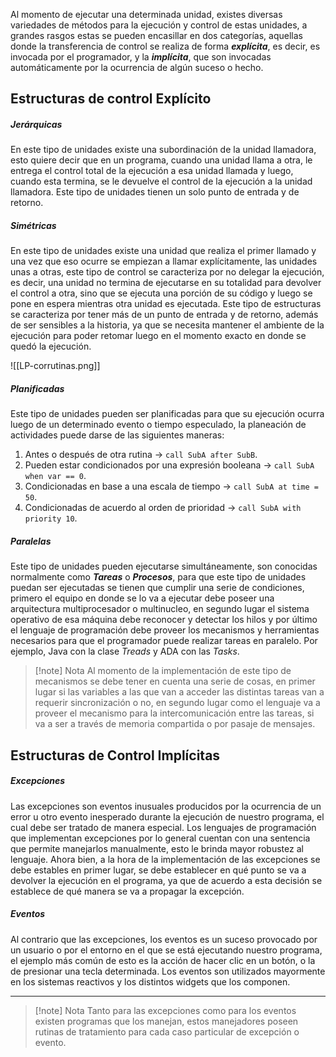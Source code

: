 Al momento de ejecutar una determinada unidad, existes diversas variedades de métodos para la ejecución y control de estas unidades, a grandes rasgos estas se pueden encasillar en dos categorías, aquellas donde la transferencia de control se realiza de forma ***explícita***, es decir, es invocada por el programador, y la ***implícita***, que son invocadas automáticamente por la ocurrencia de algún suceso o hecho.

## Estructuras de control Explícito

##### Jerárquicas

En este tipo de unidades existe una subordinación de la unidad llamadora, esto quiere decir que en un programa, cuando una unidad llama a otra, le entrega el control total de la ejecución a esa unidad llamada y luego, cuando esta termina, se le devuelve el control de la ejecución a la unidad llamadora. Este tipo de unidades tienen un solo punto de entrada y de retorno.

##### Simétricas

En este tipo de unidades existe una unidad que realiza el primer llamado y una vez que eso ocurre se empiezan a llamar explícitamente, las unidades unas a otras, este tipo de control se caracteriza por no delegar la ejecución, es decir, una unidad no termina de ejecutarse en su totalidad para devolver el control a otra, sino que se ejecuta una porción de su código y luego se pone en espera mientras otra unidad es ejecutada. Este tipo de estructuras se caracteriza por tener más de un punto de entrada y de retorno, además de ser sensibles a la historia, ya que se necesita mantener el ambiente de la ejecución para poder retomar luego en el momento exacto en donde se quedó la ejecución.

![[LP-corrutinas.png]]

##### Planificadas

Este tipo de unidades pueden ser planificadas para que su ejecución ocurra luego de un determinado evento o tiempo especulado, la planeación de actividades puede darse de las siguientes maneras:

1. Antes o después de otra rutina -> ```call SubA after SubB```.
2. Pueden estar condicionados por una expresión booleana -> ```call SubA when var == 0```.
3. Condicionadas en base a una escala de tiempo -> ```call SubA at time = 50```.
4. Condicionadas de acuerdo al orden de prioridad -> ```call SubA with priority 10```.

##### Paralelas

Este tipo de unidades pueden ejecutarse simultáneamente, son conocidas normalmente como ***Tareas*** o ***Procesos***, para que este tipo de unidades puedan ser ejecutadas se tienen que cumplir una serie de condiciones, primero el equipo en donde se lo va a ejecutar debe poseer una arquitectura multiprocesador o multinucleo, en segundo lugar el sistema operativo de esa máquina debe reconocer y detectar los hilos y por último el lenguaje de programación debe proveer los mecanismos y herramientas necesarios para que el programador puede realizar tareas en paralelo. Por ejemplo, Java con la clase *Treads* y ADA con las *Tasks*.

>[!note] Nota
>Al momento de la implementación de este tipo de mecanismos se debe tener en cuenta una serie de cosas, en primer lugar si las variables a las que van a acceder las distintas tareas van a requerir sincronización o no, en segundo lugar como el lenguaje va a proveer el mecanismo para la intercomunicación entre las tareas, si va a ser a través de memoria compartida o por pasaje de mensajes.

## Estructuras de Control Implícitas

##### Excepciones

Las excepciones son eventos inusuales producidos por la ocurrencia de un error u otro evento inesperado durante la ejecución de nuestro programa, el cual debe ser tratado de manera especial. Los lenguajes de programación que implementan excepciones por lo general cuentan con una sentencia que permite manejarlos manualmente, esto le brinda mayor robustez al lenguaje.
Ahora bien, a la hora de la implementación de las excepciones se debe estables en primer lugar, se debe establecer en qué punto se va a devolver la ejecución en el programa, ya que de acuerdo a esta decisión se establece de qué manera se va a propagar la excepción.

##### Eventos

Al contrario que las excepciones, los eventos es un suceso provocado por un usuario o por el entorno en el que se está ejecutando nuestro programa, el ejemplo más común de esto es la acción de hacer clic en un botón, o la de presionar una tecla determinada. Los eventos son utilizados mayormente en los sistemas reactivos y los distintos widgets que los componen.

---

>[!note] Nota
>Tanto para las excepciones como para los eventos existen programas que los manejan, estos manejadores poseen rutinas de tratamiento para cada caso particular de excepción o evento.
